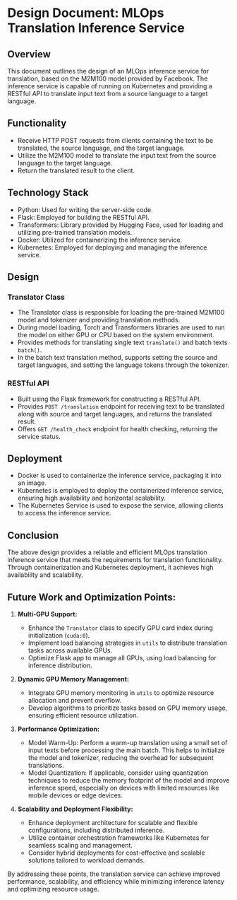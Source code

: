 # Design Document: MLOps Translation Inference Service

## Overview

This document outlines the design of an MLOps inference service for translation, based on the M2M100 model provided by Facebook. 
The inference service is capable of running on Kubernetes and providing a RESTful API to translate input text from a source language to a target language.

## Functionality

- Receive HTTP POST requests from clients containing the text to be translated, the source language, and the target language.
- Utilize the M2M100 model to translate the input text from the source language to the target language.
- Return the translated result to the client.

## Technology Stack

- Python: Used for writing the server-side code.
- Flask: Employed for building the RESTful API.
- Transformers: Library provided by Hugging Face, used for loading and utilizing pre-trained translation models.
- Docker: Utilized for containerizing the inference service.
- Kubernetes: Employed for deploying and managing the inference service.

## Design

### Translator Class

- The Translator class is responsible for loading the pre-trained M2M100 model and tokenizer and providing translation methods.
- During model loading, Torch and Transformers libraries are used to run the model on either GPU or CPU based on the system environment.
- Provides methods for translating single text `translate()` and batch texts `batch()`.
- In the batch text translation method, supports setting the source and target languages, and setting the language tokens through the tokenizer.

### RESTful API

- Built using the Flask framework for constructing a RESTful API.
- Provides `POST /translation` endpoint for receiving text to be translated along with source and target languages, and returns the translated result.
- Offers `GET /health_check` endpoint for health checking, returning the service status.

## Deployment

- Docker is used to containerize the inference service, packaging it into an image.
- Kubernetes is employed to deploy the containerized inference service, ensuring high availability and horizontal scalability.
- The Kubernetes Service is used to expose the service, allowing clients to access the inference service.

## Conclusion

The above design provides a reliable and efficient MLOps translation inference service that meets the requirements for translation functionality. Through containerization and Kubernetes deployment, it achieves high availability and scalability.

## Future Work and Optimization Points:

1. **Multi-GPU Support:**
   - Enhance the `Translator` class to specify GPU card index during initialization (`cuda:0`).
   - Implement load balancing strategies in `utils` to distribute translation tasks across available GPUs.
   - Optimize Flask app to manage all GPUs, using load balancing for inference distribution.

2. **Dynamic GPU Memory Management:**
   - Integrate GPU memory monitoring in `utils` to optimize resource allocation and prevent overflow.
   - Develop algorithms to prioritize tasks based on GPU memory usage, ensuring efficient resource utilization.

3. **Performance Optimization:**
   - Model Warm-Up: Perform a warm-up translation using a small set of input texts before processing the main batch. This helps to initialize the model and tokenizer, reducing the overhead for subsequent translations. 
   - Model Quantization: If applicable, consider using quantization techniques to reduce the memory footprint of the model and improve inference speed, especially on devices with limited resources like mobile devices or edge devices.

4. **Scalability and Deployment Flexibility:**
   - Enhance deployment architecture for scalable and flexible configurations, including distributed inference.
   - Utilize container orchestration frameworks like Kubernetes for seamless scaling and management.
   - Consider hybrid deployments for cost-effective and scalable solutions tailored to workload demands.

By addressing these points, the translation service can achieve improved performance, scalability, and efficiency while minimizing inference latency and optimizing resource usage.